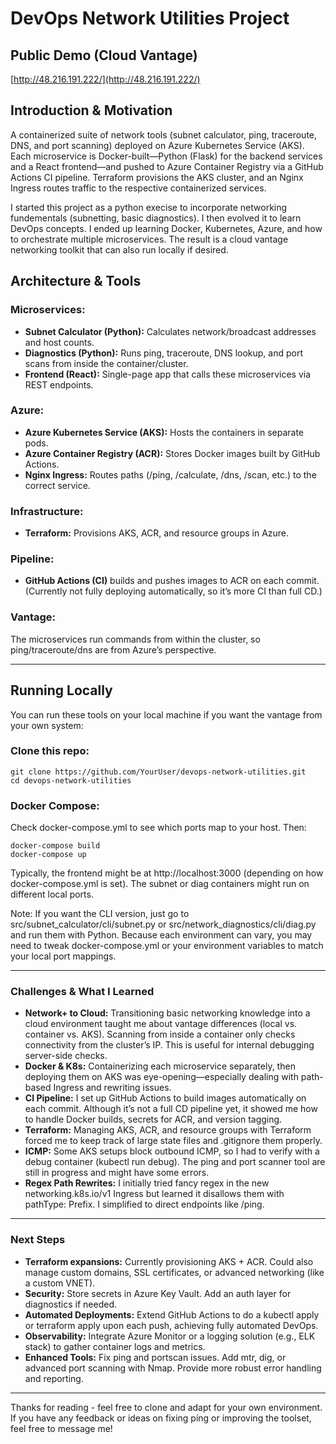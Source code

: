 # DevOps Network Utilities Project

## Public Demo (Cloud Vantage)
[http://48.216.191.222/](http://48.216.191.222/)

## Introduction & Motivation
A containerized suite of network tools (subnet calculator, ping, traceroute, DNS, and port scanning) deployed on Azure Kubernetes Service (AKS). Each microservice is Docker-built—Python (Flask) for the backend services and a React frontend—and pushed to Azure Container Registry via a GitHub Actions CI pipeline. Terraform provisions the AKS cluster, and an Nginx Ingress routes traffic to the respective containerized services.

I started this project as a python execise to incorporate networking fundementals (subnetting, basic diagnostics). I then evolved it to learn DevOps concepts. I ended up learning Docker, Kubernetes, Azure, and how to orchestrate multiple microservices. The result is a cloud vantage networking toolkit that can also run locally if desired.

## Architecture & Tools

### Microservices:
- **Subnet Calculator (Python):** Calculates network/broadcast addresses and host counts.
- **Diagnostics (Python):** Runs ping, traceroute, DNS lookup, and port scans from inside the container/cluster.
- **Frontend (React):** Single-page app that calls these microservices via REST endpoints.

### Azure:
- **Azure Kubernetes Service (AKS):** Hosts the containers in separate pods.
- **Azure Container Registry (ACR):** Stores Docker images built by GitHub Actions.
- **Nginx Ingress:** Routes paths (/ping, /calculate, /dns, /scan, etc.) to the correct service.

### Infrastructure:
- **Terraform:** Provisions AKS, ACR, and resource groups in Azure.

### Pipeline:
- **GitHub Actions (CI)** builds and pushes images to ACR on each commit.  
  (Currently not fully deploying automatically, so it’s more CI than full CD.)

### Vantage:
The microservices run commands from within the cluster, so ping/traceroute/dns are from Azure’s perspective.

---

## Running Locally
You can run these tools on your local machine if you want the vantage from your own system:

### Clone this repo:
```console
git clone https://github.com/YourUser/devops-network-utilities.git
cd devops-network-utilities
```
### Docker Compose:
Check docker-compose.yml to see which ports map to your host. Then:
```console
docker-compose build
docker-compose up
```
Typically, the frontend might be at http://localhost:3000 (depending on how docker-compose.yml is set).
The subnet or diag containers might run on different local ports.

Note: If you want the CLI version, just go to src/subnet_calculator/cli/subnet.py or src/network_diagnostics/cli/diag.py and run them with Python. 
Because each environment can vary, you may need to tweak docker-compose.yml or your environment variables to match your local port mappings.

---

### Challenges & What I Learned
- **Network+ to Cloud:** Transitioning basic networking knowledge into a cloud environment taught me about vantage differences (local vs. container vs. AKS). Scanning from inside a container only checks connectivity from the cluster’s IP. This is useful for internal debugging server-side checks.
- **Docker & K8s:** Containerizing each microservice separately, then deploying them on AKS was eye-opening—especially dealing with path-based Ingress and rewriting issues.
- **CI Pipeline:** I set up GitHub Actions to build images automatically on each commit. Although it’s not a full CD pipeline yet, it showed me how to handle Docker builds, secrets for ACR, and version tagging.
- **Terraform:** Managing AKS, ACR, and resource groups with Terraform forced me to keep track of large state files and .gitignore them properly.
- **ICMP:** Some AKS setups block outbound ICMP, so I had to verify with a debug container (kubectl run debug). The ping and port scanner tool are still in progress and might have some errors.
- **Regex Path Rewrites:** I initially tried fancy regex in the new networking.k8s.io/v1 Ingress but learned it disallows them with pathType: Prefix. I simplified to direct endpoints like /ping.

---

### Next Steps
- **Terraform expansions:**
Currently provisioning AKS + ACR. Could also manage custom domains, SSL certificates, or advanced networking (like a custom VNET).
- **Security:**
Store secrets in Azure Key Vault. Add an auth layer for diagnostics if needed.
- **Automated Deployments:**
Extend GitHub Actions to do a kubectl apply or terraform apply upon each push, achieving fully automated DevOps.
- **Observability:**
Integrate Azure Monitor or a logging solution (e.g., ELK stack) to gather container logs and metrics.
- **Enhanced Tools:**
Fix ping and portscan issues. Add mtr, dig, or advanced port scanning with Nmap. Provide more robust error handling and reporting.

---

Thanks for reading - feel free to clone and adapt for your own environment. If you have any feedback or ideas on fixing ping or improving the toolset, feel free to message me!
